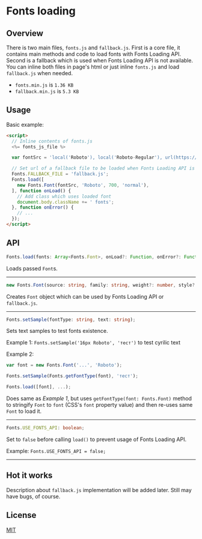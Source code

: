 # Fonts loading

## Overview

There is two main files, `fonts.js` and `fallback.js`. First is a core file, it contains main methods and code to load fonts with Fonts Loading API. Second is a fallback which is used when Fonts Loading API is not available. You can inline both files in page's html or just inline `fonts.js` and load `fallback.js` when needed.

* `fonts.min.js` is `1.36 KB`
* `fallback.min.js` is `5.3 KB`

## Usage

Basic example:

```html
<script>
  // Inline contents of fonts.js
  <%= fonts_js_file %>

  var fontSrc = 'local('Roboto'), local('Roboto-Regular'), url(https://fonts.gstatic.com/s/roboto/v15/oMMgfZMQthOryQo9n22dcuvvDin1pK8aKteLpeZ5c0A.woff2) format('woff2'), url(https://fonts.gstatic.com/s/roboto/v15/CrYjSnGjrRCn0pd9VQsnFOvvDin1pK8aKteLpeZ5c0A.woff) format('woff')';

  // Set url of a fallback file to be loaded when Fonts Loading API is not available
  Fonts.FALLBACK_FILE = 'fallback.js';
  Fonts.load([
    new Fonts.Font(fontSrc, 'Roboto', 700, 'normal'),
  ], function onLoad() {
    // Add class which uses loaded font
    document.body.className += ' fonts';
  }, function onError() {
    // ...
  });
</script>
```

## API

```ts
Fonts.load(fonts: Array<Fonts.Font>, onLoad?: Function, onError?: Function);
```

Loads passed `Font`s.
___________________________
```ts
new Fonts.Font(source: string, family: string, weight?: number, style?: string, text?: string);
```

Creates `Font` object which can be used by Fonts Loading API or `fallback.js`.
___________________________

```ts
Fonts.setSample(fontType: string, text: string);
```

Sets text samples to test fonts existence.

Example 1: `Fonts.setSample('16px Roboto', 'тест')` to test cyrilic text

Example 2:

```js
var font = new Fonts.Font('...', 'Roboto');

Fonts.setSample(Fonts.getFontType(font), 'тест');

Fonts.load([font], ...);
```

Does same as _Example 1_, but uses `getFontType(font: Fonts.Font)` method to stringify `Font` to `font` (CSS's `font` property value) and then re-uses same `Font` to load it.
___________________________
```ts
Fonts.USE_FONTS_API: boolean;
```
Set to `false` before calling `load()` to prevent usage of Fonts Loading API.

Example: `Fonts.USE_FONTS_API = false;`
___________________________


## Hot it works

Description about `fallback.js` implementation will be added later. Still may have bugs, of course.

## License

[MIT](LICENSE.md)